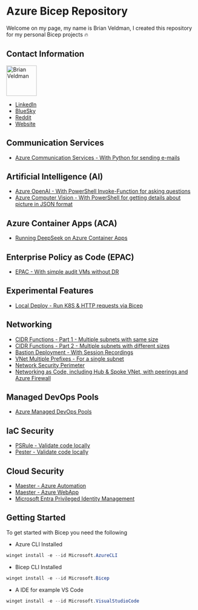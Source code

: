 # Azure Bicep Repository

Welcome on my page, my name is Brian Veldman, I created this repository for my personal Bicep projects 🔥

## Contact Information
<a href="https://github.com/brianveldman"><img src="https://avatars.githubusercontent.com/u/147204186?v=4" title="Brian Veldman" width="80" height="80"></a>

- [LinkedIn](https://www.linkedin.com/in/brian-veldman/)
- [BlueSky](https://bsky.app/profile/brianveldman.bsky.social)
- [Reddit](https://www.reddit.com/user/brianveldman/)
- [Website](https://cloudtips.nl)

## Communication Services
 - [Azure Communication Services - With Python for sending e-mails](https://github.com/brianveldman/azure-bicep/tree/main/ACS)

## Artificial Intelligence (AI)
 - [Azure OpenAI - With PowerShell Invoke-Function for asking questions](https://github.com/brianveldman/azure-bicep/tree/main/AI/OpenAI)
 - [Azure Computer Vision - With PowerShell for getting details about picture in JSON format](https://github.com/brianveldman/azure-bicep/tree/main/AI/Computer%20Vision)

## Azure Container Apps (ACA)
 - [Running DeepSeek on Azure Container Apps](https://github.com/brianveldman/azure-bicep/tree/main/Azure%20Container%20Apps/DeepSeek)

## Enterprise Policy as Code (EPAC)
 - [EPAC - With simple audit VMs without DR ](https://github.com/brianveldman/azure-bicep/tree/main/EPAC)

## Experimental Features
 - [Local Deploy - Run K8S & HTTP requests via Bicep](https://github.com/brianveldman/azure-bicep/tree/main/Experimental%20Features)

## Networking
 - [CIDR Functions - Part 1 - Multiple subnets with same size](https://github.com/brianveldman/azure-bicep/tree/main/Networking/CIDR-Functions/Part%201)
 - [CIDR Functions - Part 2 - Multiple subnets with different sizes](https://github.com/brianveldman/azure-bicep/tree/main/Networking/CIDR-Functions/Part%202)
 - [Bastion Deployment - With Session Recordings](https://github.com/brianveldman/azure-bicep/blob/main/Networking/Bastion)
 - [VNet Multiple Prefixes - For a single subnet](https://github.com/brianveldman/azure-bicep/blob/main/Networking/MPS) 
 - [Network Security Perimeter](https://github.com/brianveldman/azure-bicep/tree/main/Networking/Network%20Security%20Perimeter) 
 - [Networking as Code, including Hub & Spoke VNet, with peerings and Azure Firewall](https://github.com/brianveldman/azure-bicep/blob/main/Networking/Network%20as%20Code)  

## Managed DevOps Pools
 - [Azure Managed DevOps Pools](https://github.com/brianveldman/azure-bicep/tree/main/Managed%20DevOps%20Pools)

## IaC Security
 - [PSRule - Validate code locally](https://github.com/brianveldman/azure-bicep/tree/main/PSRule)
 - [Pester - Validate code locally](https://github.com/brianveldman/azure-bicep/blob/main/Pester)

## Cloud Security
 - [Maester - Azure Automation](https://github.com/brianveldman/azure-bicep/tree/main/Maester/AutomationAccount)
 - [Maester - Azure WebApp](https://github.com/brianveldman/azure-bicep/tree/main/Maester/WebApp)
 - [Microsoft Entra Privileged Identity Management](https://github.com/brianveldman/azure-bicep/tree/main/PIM)

## Getting Started
To get started with Bicep you need the following
- Azure CLI Installed
```powershell
winget install -e --id Microsoft.AzureCLI
``` 
- Bicep CLI Installed
```powershell
winget install -e --id Microsoft.Bicep
``` 
- A IDE for example VS Code
```powershell
winget install -e --id Microsoft.VisualStudioCode
``` 
